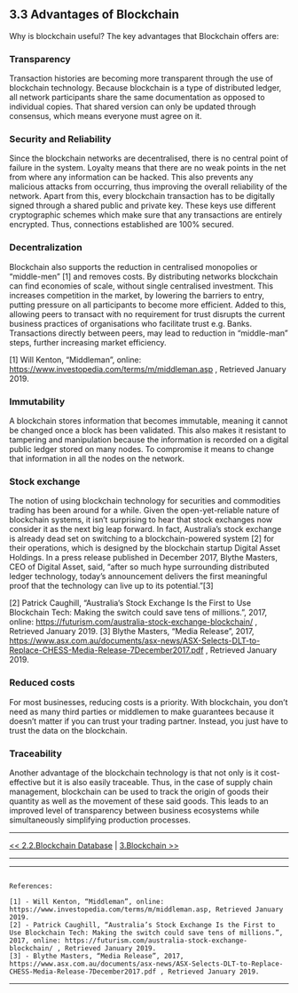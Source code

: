 ## 3.3 Advantages of Blockchain

Why is blockchain useful? The key advantages that Blockchain offers are:

### Transparency
Transaction histories are becoming more transparent through the use of blockchain technology. Because blockchain is a type of distributed ledger, all network participants share the same documentation as opposed to individual copies. That shared version can only be updated through consensus, which means everyone must agree on it.

### Security and Reliability
Since the blockchain networks are decentralised, there is no central point of failure in the system. Loyalty means that there are no weak points in the net from where any information can be hacked. This also prevents any malicious attacks from occurring, thus improving the overall reliability of the network. Apart from this, every blockchain transaction has to be digitally signed through a shared public and private key. These keys use different cryptographic schemes which make sure that any transactions are entirely encrypted. Thus, connections established are 100% secured. 

### Decentralization
Blockchain also supports the reduction in centralised monopolies or “middle-men” [1] and removes costs. By distributing networks blockchain can find economies of scale, without single centralised investment. This increases competition in the market, by lowering the barriers to entry, putting pressure on all participants to become more efficient. Added to this, allowing peers to transact with no requirement for trust disrupts the current business practices of organisations who facilitate trust e.g. Banks. Transactions directly between peers, may lead to reduction in “middle-man” steps, further increasing market efficiency.

[1] Will Kenton, “Middleman”, online: https://www.investopedia.com/terms/m/middleman.asp , Retrieved January 2019. 

### Immutability
A blockchain stores information that becomes immutable, meaning it cannot be changed once a block has been validated. This also makes it resistant to tampering and manipulation because the information is recorded on a digital public ledger stored on many nodes. To compromise it means to change that information in all the nodes on the network.

### Stock exchange
The notion of using blockchain technology for securities and commodities trading has been around for a while. Given the open-yet-reliable nature of blockchain systems, it isn’t surprising to hear that stock exchanges now consider it as the next big leap forward.
In fact, Australia’s stock exchange is already dead set on switching to a blockchain-powered system [2] for their operations, which is designed by the blockchain startup Digital Asset Holdings. In a press release published in December 2017, Blythe Masters, CEO of Digital Asset, said, “after so much hype surrounding distributed ledger technology, today’s announcement delivers the first meaningful proof that the technology can live up to its potential.”[3]

[2] Patrick Caughill, “Australia’s Stock Exchange Is the First to Use Blockchain Tech: Making the switch could save tens of millions.”, 2017, online: https://futurism.com/australia-stock-exchange-blockchain/ , Retrieved January 2019. 
[3] Blythe Masters, “Media Release”, 2017, https://www.asx.com.au/documents/asx-news/ASX-Selects-DLT-to-Replace-CHESS-Media-Release-7December2017.pdf , Retrieved January 2019. 

### Reduced costs
For most businesses, reducing costs is a priority. With blockchain, you don’t need as many third parties or middlemen to make guarantees because it doesn’t matter if you can trust your trading partner. Instead, you just have to trust the data on the blockchain.

### Traceability
Another advantage of the blockchain technology is that not only is it cost-effective but it is also easily traceable. Thus, in the case of supply chain management, blockchain can be used to track the origin of goods their quantity as well as the movement of these said goods. This leads to an improved level of transparency between business ecosystems while simultaneously simplifying production processes.


***

[<< 2.2.Blockchain Database](2.2.Blockchain_Database.md) | [3.Blockchain >>](3.0.The_Blockchain.md)

***

***

```

References:

[1] - Will Kenton, “Middleman”, online: https://www.investopedia.com/terms/m/middleman.asp, Retrieved January 2019. 
[2] - Patrick Caughill, “Australia’s Stock Exchange Is the First to Use Blockchain Tech: Making the switch could save tens of millions.”, 2017, online: https://futurism.com/australia-stock-exchange-blockchain/ , Retrieved January 2019. 
[3] - Blythe Masters, “Media Release”, 2017, https://www.asx.com.au/documents/asx-news/ASX-Selects-DLT-to-Replace-CHESS-Media-Release-7December2017.pdf , Retrieved January 2019.

```

***
